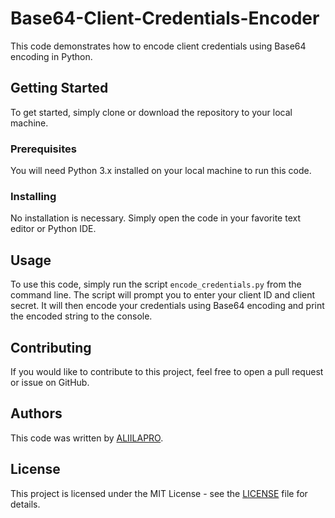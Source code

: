 # Base64-Client-Credentials-Encoder

This code demonstrates how to encode client credentials using Base64 encoding in Python.

## Getting Started

To get started, simply clone or download the repository to your local machine.

### Prerequisites

You will need Python 3.x installed on your local machine to run this code.

### Installing

No installation is necessary. Simply open the code in your favorite text editor or Python IDE.

## Usage

To use this code, simply run the script `encode_credentials.py` from the command line. The script will prompt you to enter your client ID and client secret. It will then encode your credentials using Base64 encoding and print the encoded string to the console.

## Contributing

If you would like to contribute to this project, feel free to open a pull request or issue on GitHub.

## Authors

This code was written by [ALIILAPRO](https://github.com/ALIILAPRO).

## License

This project is licensed under the MIT License - see the [LICENSE](https://github.com/ALIILAPRO/Base64-Client-Credentials-Encoder/blob/main/LICENSE) file for details.

